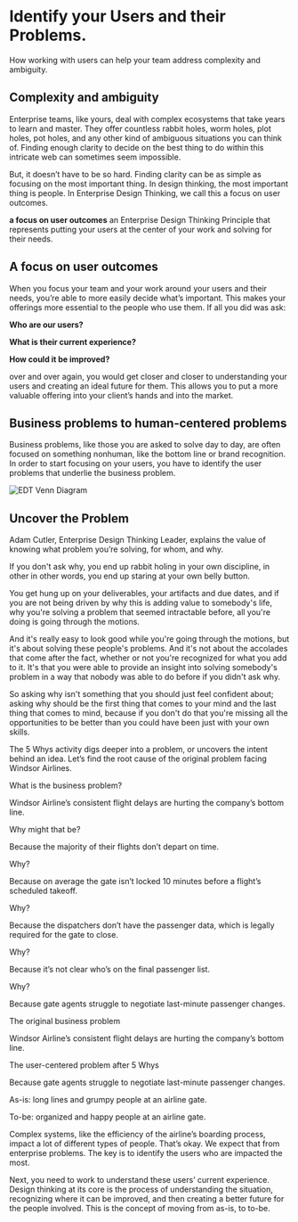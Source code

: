 # Identify your Users and their Problems.
How working with users can help your team address complexity and ambiguity.


## Complexity and ambiguity
Enterprise teams, like yours, deal with complex ecosystems that take years to learn and master.
They offer countless rabbit holes, worm holes, plot holes, pot holes, and any other kind of ambiguous situations you can think of.
Finding enough clarity to decide on the best thing to do within this intricate web can sometimes seem impossible.


But, it doesn’t have to be so hard.
Finding clarity can be as simple as focusing on the most important thing.
In design thinking, the most important thing is people.
In Enterprise Design Thinking, we call this a focus on user outcomes.

**a focus on user outcomes**
an Enterprise Design Thinking Principle that represents putting your users at
the center of your work and solving for their needs.

## A focus on user outcomes
When you focus your team and your work around your users and their needs, you’re able to more easily decide what’s important. This makes your offerings more essential to the people who use them. If all you did was ask:

**Who are our users?**

**What is their current experience?**

**How could it be improved?**

over and over again, you would get closer and closer to understanding your users and creating an ideal future for them.
This allows you to put a more valuable offering into your client’s hands and into the market.


## Business problems to human-centered problems
Business problems, like those you are asked to solve day to day, are often focused on something nonhuman, like the bottom line or brand recognition.
In order to start focusing on your users, you have to identify the user problems that underlie the business problem.

![EDT Venn Diagram](https://www.ibm.com/design/thinking/static/venn-diagram-d846344c583f3a2e5b62538f3c72c59a.svg)

## Uncover the Problem


Adam Cutler, Enterprise Design Thinking Leader, explains the value of knowing what problem you’re solving, for whom, and why.

If you don't ask why, you end up rabbit holing in your own discipline, in other
in other words, you end up staring at your own belly button.

You get hung up on your deliverables, your artifacts and due dates, and if you
are not being driven by why this is adding value to somebody's life, why you're
solving a problem that seemed intractable before, all you're doing is going
through the motions.

And it's really easy to look good while you're going through the motions, but it's about solving these people's problems.
And it's not about the accolades that come after the fact, whether or not you're
recognized for what you add to it.
It's that you were able to provide an insight into solving somebody's problem in a way that nobody was able to do before if
you didn't ask why.

So asking why isn't something that you should just feel confident about; asking why should be the first thing that comes to your mind
and the last thing that comes to mind, because if you don't do that you're
missing all the opportunities to be better than you could have been just with your
own skills.


The 5 Whys activity digs deeper into a problem, or uncovers the intent behind an idea.
Let’s find the root cause of the original problem facing Windsor Airlines.

What is the business problem?

Windsor Airline’s consistent flight delays are hurting the company’s bottom line.

Why might that be?

Because the majority of their flights don’t depart on time.

Why?

Because on average the gate isn’t locked 10 minutes before a flight’s scheduled takeoff.

Why?

Because the dispatchers don’t have the passenger data, which is legally required for the gate to close.

Why?

Because it’s not clear who’s on the final passenger list.

Why?

Because gate agents struggle to negotiate last-minute passenger changes.

The original business problem

Windsor Airline’s consistent flight delays are hurting the company’s bottom line.

The user-centered problem after 5 Whys

Because gate agents struggle to negotiate last-minute passenger changes.

As-is:
long lines and grumpy people
at an airline gate.

To-be:
organized and happy people
at an airline gate.

Complex systems, like the efficiency of the airline’s boarding process, impact a lot of different types of people. That’s okay. We expect that from enterprise problems. The key is to identify the users who are impacted the most.

Next, you need to work to understand these users’ current experience. Design thinking at its core is the process of understanding the situation, recognizing where it can be improved, and then creating a better future for the people involved. This is the concept of moving from as-is, to to-be.
